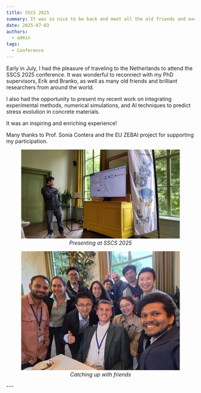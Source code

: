 ```yaml
---
title: SSCS 2025 
summary: It was so nice to be back and meet all the old friends and excellent researchers. 
date: 2025-07-03
authors:
  - admin
tags:
  - Conference
---
```


Early in July, I had the pleasure of traveling to the Netherlands to attend the SSCS 2025 conference. It was wonderful to reconnect with my PhD supervisors, Erik and Branko, as well as many old friends and brilliant researchers from around the world.

I also had the opportunity to present my recent work on integrating experimental methods, numerical simulations, and AI techniques to predict stress evolution in concrete materials.

It was an inspiring and enriching experience!  

Many thanks to Prof. Sonia Contera and the EU ZEBAI project for supporting my participation.

<figure style="text-align: center;">
  <img src="Presenting_at_SSCS_2025.jpg" alt="Presenting my research at SSCS 2025">
  <figcaption><em>Presenting at SSCS 2025</em></figcaption>
</figure>

<figure style="text-align: center;">
  <img src="catching_up_with_friends.jpg" alt="Chatting with colleagues after the session">
  <figcaption><em>Catching up with friends</em></figcaption>
</figure>
---
